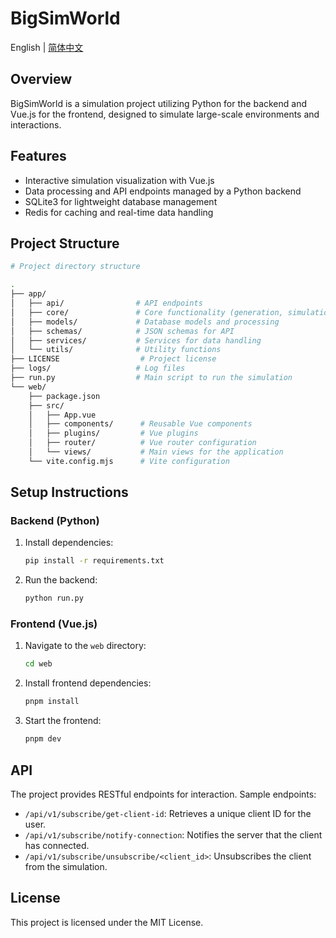 # BigSimWorld

English | [简体中文](./README.md)

## Overview
BigSimWorld is a simulation project utilizing Python for the backend and Vue.js for the frontend, designed to simulate large-scale environments and interactions.

## Features
- Interactive simulation visualization with Vue.js
- Data processing and API endpoints managed by a Python backend
- SQLite3 for lightweight database management
- Redis for caching and real-time data handling

## Project Structure
```bash
# Project directory structure

.
├── app/
│   ├── api/                # API endpoints
│   ├── core/               # Core functionality (generation, simulation, statistics)
│   ├── models/             # Database models and processing
│   ├── schemas/            # JSON schemas for API
│   ├── services/           # Services for data handling
│   └── utils/              # Utility functions
├── LICENSE                  # Project license
├── logs/                   # Log files
├── run.py                  # Main script to run the simulation
└── web/
    ├── package.json
    ├── src/
    │   ├── App.vue
    │   ├── components/      # Reusable Vue components
    │   ├── plugins/         # Vue plugins
    │   ├── router/          # Vue router configuration
    │   └── views/           # Main views for the application
    └── vite.config.mjs      # Vite configuration
```

## Setup Instructions

### Backend (Python)
1. Install dependencies:
   ```bash
   pip install -r requirements.txt
   ```
2. Run the backend:
   ```bash
   python run.py
   ```

### Frontend (Vue.js)
1. Navigate to the `web` directory:
   ```bash
   cd web
   ```
2. Install frontend dependencies:
   ```bash
   pnpm install
   ```
3. Start the frontend:
   ```bash
   pnpm dev
   ```

## API
The project provides RESTful endpoints for interaction. Sample endpoints:
- `/api/v1/subscribe/get-client-id`: Retrieves a unique client ID for the user.
- `/api/v1/subscribe/notify-connection`: Notifies the server that the client has connected.
- `/api/v1/subscribe/unsubscribe/<client_id>`: Unsubscribes the client from the simulation.

## License
This project is licensed under the MIT License.